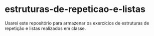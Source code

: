 # estruturas-de-repeticao-e-listas
Usarei este repositório para armazenar os exercícios de estruturas de repetição e listas realizados em classe.
